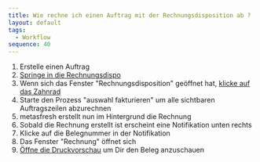 ```yaml
---
title: Wie rechne ich einen Auftrag mit der Rechnungsdisposition ab ?
layout: default
tags:
  - Workflow
sequence: 40
---
```


1. Erstelle einen Auftrag 
1. [Springe in die Rechnungsdispo](Wie_springe_ich_zwischen_Belegen)
1. Wenn sich das Fenster "Rechnungsdisposition" geöffnet hat, [klicke auf das Zahnrad](Wie_starte_ich_Zahnrad_Prozesse)
1. Starte den Prozess "auswahl fakturieren" um alle sichtbaren Auftragszeilen abzurechnen
1. metasfresh erstellt nun im Hintergrund die Rechnung
1. Sobald die Rechnung erstellt ist erscheint eine Notifikation unten rechts
1. Klicke auf die Belegnummer in der Notifikation
1. Das Fenster "Rechnung" öffnet sich
1. [Öffne die Druckvorschau](Wie_oeffne_ich_die_Druckvorschau) um Dir den Beleg anzuschauen

